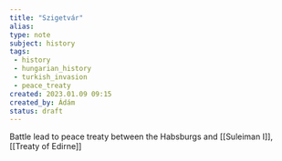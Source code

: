 ```yaml
---
title: "Szigetvár"
alias: 
type: note
subject: history
tags:
 - history
 - hungarian_history
 - turkish_invasion
 - peace_treaty
created: 2023.01.09 09:15
created_by: Ádám
status: draft
---
```

Battle lead to peace treaty between the Habsburgs and [[Suleiman I]], [[Treaty of Edirne]]